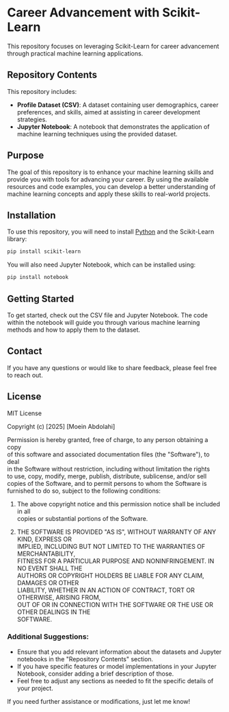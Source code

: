 # Career Advancement with Scikit-Learn

This repository focuses on leveraging Scikit-Learn for career advancement through practical machine learning applications.

## Repository Contents
This repository includes:

- **Profile Dataset (CSV)**: A dataset containing user demographics, career preferences, and skills, aimed at assisting in career development strategies.
- **Jupyter Notebook**: A notebook that demonstrates the application of machine learning techniques using the provided dataset.

## Purpose
The goal of this repository is to enhance your machine learning skills and provide you with tools for advancing your career. By using the available resources and code examples, you can develop a better understanding of machine learning concepts and apply these skills to real-world projects.

## Installation
To use this repository, you will need to install [Python](https://www.python.org/downloads/) and the Scikit-Learn library:

```bash
pip install scikit-learn
```

You will also need Jupyter Notebook, which can be installed using:

```bash
pip install notebook
```

## Getting Started
To get started, check out the CSV file and Jupyter Notebook. The code within the notebook will guide you through various machine learning methods and how to apply them to the dataset.

## Contact
If you have any questions or would like to share feedback, please feel free to reach out.

## License
MIT License  

Copyright (c) [2025] [Moein Abdolahi]  

Permission is hereby granted, free of charge, to any person obtaining a copy  
of this software and associated documentation files (the "Software"), to deal  
in the Software without restriction, including without limitation the rights  
to use, copy, modify, merge, publish, distribute, sublicense, and/or sell  
copies of the Software, and to permit persons to whom the Software is  
furnished to do so, subject to the following conditions:  


1. The above copyright notice and this permission notice shall be included in all  
copies or substantial portions of the Software.  

2. THE SOFTWARE IS PROVIDED "AS IS", WITHOUT WARRANTY OF ANY KIND, EXPRESS OR  
IMPLIED, INCLUDING BUT NOT LIMITED TO THE WARRANTIES OF MERCHANTABILITY,  
FITNESS FOR A PARTICULAR PURPOSE AND NONINFRINGEMENT. IN NO EVENT SHALL THE  
AUTHORS OR COPYRIGHT HOLDERS BE LIABLE FOR ANY CLAIM, DAMAGES OR OTHER  
LIABILITY, WHETHER IN AN ACTION OF CONTRACT, TORT OR OTHERWISE, ARISING FROM,  
OUT OF OR IN CONNECTION WITH THE SOFTWARE OR THE USE OR OTHER DEALINGS IN THE  
SOFTWARE. 


### Additional Suggestions:
- Ensure that you add relevant information about the datasets and Jupyter notebooks in the "Repository Contents" section.
- If you have specific features or model implementations in your Jupyter Notebook, consider adding a brief description of those.
- Feel free to adjust any sections as needed to fit the specific details of your project.

If you need further assistance or modifications, just let me know!
